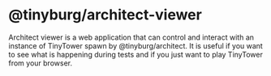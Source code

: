 # @tinyburg/architect-viewer

Architect viewer is a web application that can control and interact with an instance of TinyTower spawn by @tinyburg/architect. It is useful if you want to see what is happening during tests and if you just want to play TinyTower from your browser.
